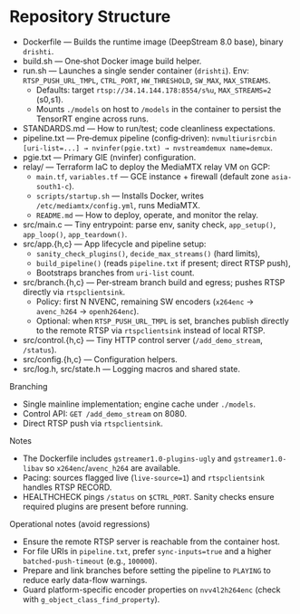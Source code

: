 # Repository Structure

- Dockerfile — Builds the runtime image (DeepStream 8.0 base), binary `drishti`.
- build.sh — One‑shot Docker image build helper.
- run.sh — Launches a single sender container (`drishti`). Env: `RTSP_PUSH_URL_TMPL`, `CTRL_PORT`, `HW_THRESHOLD`, `SW_MAX`, `MAX_STREAMS`.
  - Defaults: target `rtsp://34.14.144.178:8554/s%u`, `MAX_STREAMS=2` (s0,s1).
  - Mounts `./models` on host to `/models` in the container to persist the TensorRT engine across runs.
- STANDARDS.md — How to run/test; code cleanliness expectations.
- pipeline.txt — Pre‑demux pipeline (config‑driven): `nvmultiurisrcbin [uri-list=...] → nvinfer(pgie.txt) → nvstreamdemux name=demux`.
- pgie.txt — Primary GIE (nvinfer) configuration.
- relay/ — Terraform IaC to deploy the MediaMTX relay VM on GCP:
  - `main.tf`, `variables.tf` — GCE instance + firewall (default zone `asia-south1-c`).
  - `scripts/startup.sh` — Installs Docker, writes `/etc/mediamtx/config.yml`, runs MediaMTX.
  - `README.md` — How to deploy, operate, and monitor the relay.
- src/main.c — Tiny entrypoint: parse env, sanity check, `app_setup()`, `app_loop()`, `app_teardown()`.
- src/app.{h,c} — App lifecycle and pipeline setup:
  - `sanity_check_plugins()`, `decide_max_streams()` (hard limits),
  - `build_pipeline()` (reads `pipeline.txt` if present; direct RTSP push),
  - Bootstraps branches from `uri-list` count.
- src/branch.{h,c} — Per‑stream branch build and egress; pushes RTSP directly via `rtspclientsink`.
  - Policy: first N NVENC, remaining SW encoders (`x264enc` → `avenc_h264` → `openh264enc`).
  - Optional: when `RTSP_PUSH_URL_TMPL` is set, branches publish directly to the remote RTSP via `rtspclientsink` instead of local RTSP.
- src/control.{h,c} — Tiny HTTP control server (`/add_demo_stream`, `/status`).
- src/config.{h,c} — Configuration helpers.
- src/log.h, src/state.h — Logging macros and shared state.

Branching
- Single mainline implementation; engine cache under `./models`.
- Control API: `GET /add_demo_stream` on 8080.
- Direct RTSP push via `rtspclientsink`.

Notes
- The Dockerfile includes `gstreamer1.0-plugins-ugly` and `gstreamer1.0-libav` so `x264enc`/`avenc_h264` are available.
- Pacing: sources flagged live (`live-source=1`) and `rtspclientsink` handles RTSP RECORD.
- HEALTHCHECK pings `/status` on `$CTRL_PORT`. Sanity checks ensure required plugins are present before running.

Operational notes (avoid regressions)
- Ensure the remote RTSP server is reachable from the container host.
- For file URIs in `pipeline.txt`, prefer `sync-inputs=true` and a higher `batched-push-timeout` (e.g., `100000`).
- Prepare and link branches before setting the pipeline to `PLAYING` to reduce early data-flow warnings.
- Guard platform-specific encoder properties on `nvv4l2h264enc` (check with `g_object_class_find_property`).
